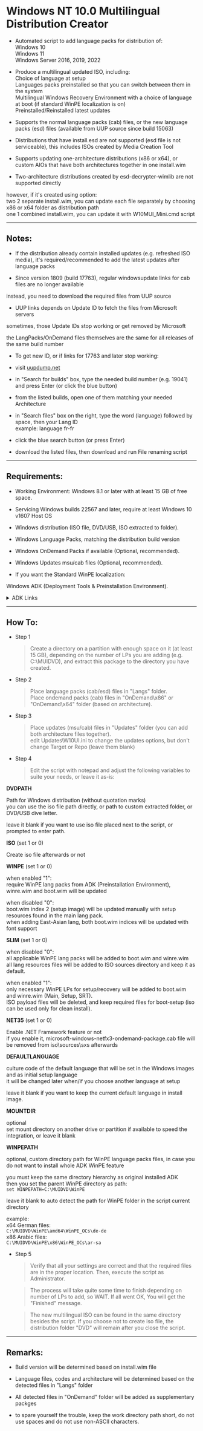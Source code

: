 # Windows NT 10.0 Multilingual Distribution Creator

* Automated script to add language packs for distribution of:  
Windows 10  
Windows 11  
Windows Server 2016, 2019, 2022

* Produce a multilingual updated ISO, including:  
Choice of language at setup  
Languages packs preinstalled so that you can switch between them in the system  
Multilingual Windows Recovery Environment with a choice of language at boot (if standard WinPE localization is on)  
Preinstalled/Reinstalled latest updates

* Supports the normal language packs (cab) files, or the new language packs (esd) files (available from UUP source since build 15063)

* Distributions that have install.esd are not supported (esd file is not serviceable), this includes ISOs created by Media Creation Tool

* Supports updating one-architecture distributions (x86 or x64), or custom AIOs that have both architectures together in one install.wim

* Two-architecture distributions created by esd-decrypter-wimlib are not supported directly

however, if it's created using option:  
two 2 separate install.wim, you can update each file separately by choosing x86 or x64 folder as distribution path  
one 1 combined install.wim, you can update it with W10MUI_Mini.cmd script

______________________________

## Notes:

* If the distribution already contain installed updates (e.g. refreshed ISO media), it's required/recommended to add the latest updates after language packs

* Since version 1809 (build 17763), regular windowsupdate links for cab files are no longer available

instead, you need to download the required files from UUP source

* UUP links depends on Update ID to fetch the files from Microsoft servers

sometimes, those Update IDs stop working or get removed by Microsoft

the LangPacks/OnDemand files themselves are the same for all releases of the same build number

* To get new ID, or if links for 17763 and later stop working:

- visit [uupdump.net](https://uupdump.net/)

- in "Search for builds" box, type the needed build number (e.g. 19041) and press Enter (or click the blue button)

- from the listed builds, open one of them matching your needed Architecture

- in "Search files" box on the right, type the word (language) followed by space, then your Lang ID  
example: language fr-fr

- click the blue search button (or press Enter)

- download the listed files, then download and run File renaming script

______________________________

## Requirements:

* Working Environment: Windows 8.1 or later with at least 15 GB of free space.

* Servicing Windows builds 22567 and later, require at least Windows 10 v1607 Host OS  

* Windows distribution (ISO file, DVD/USB, ISO extracted to folder).

* Windows Language Packs, matching the distribution build version

* Windows OnDemand Packs if available (Optional, recommended).

* Windows Updates msu/cab files (Optional, recommended).

* If you want the Standard WinPE localization:

Windows ADK (Deployment Tools & Preinstallation Environment).

<details><summary>ADK Links</summary>


- Build 22621 - Windows 11 version 22H2:
```
https://download.microsoft.com/download/6/7/4/674ec7db-7c89-4f2b-8363-689055c2b430/adk/adksetup.exe
https://download.microsoft.com/download/5/2/5/525dcde0-c7b8-487a-894d-0952775a78c7/adkwinpeaddons/adkwinpesetup.exe

full ISO  
https://software-static.download.prss.microsoft.com/dbazure/888969d5-f34g-4e03-ac9d-1f9786c66749/22621.1.220506-1250.ni_release_amd64fre_ADK.iso
https://software-static.download.prss.microsoft.com/dbazure/888969d5-f34g-4e03-ac9d-1f9786c66749/22621.1.220506-1250.ni_release_amd64fre_adkwinpeaddons.iso
```

- Build 22000 - Windows 11 version 21H2:
```
https://download.microsoft.com/download/1/f/d/1fd2291e-c0e9-4ae0-beae-fbbe0fe41a5a/adk/adksetup.exe
https://download.microsoft.com/download/5/5/e/55e3e34a-5708-46cd-a90d-92044c29336b/adkwinpeaddons/adkwinpesetup.exe

full ISO  
https://software-download.microsoft.com/download/sg/22000.1.210604-1628.co_release_amd64fre_ADK.iso
https://software-download.microsoft.com/download/sg/22000.1.210604-1628.co_release_amd64fre_adkwinpeaddons.iso
```

- Build 20348 - Windows Server 2022:
```
https://download.microsoft.com/download/b/9/8/b98fd877-f00f-49e3-8abb-77784cdae268/adk/adksetup.exe
https://download.microsoft.com/download/8/3/8/838d6e29-eaac-498b-82ad-5fbac20136f8/adkwinpeaddons/adkwinpesetup.exe

full ISO  
https://software-download.microsoft.com/download/sg/20348.1.210507-1500.fe_release_amd64fre_ADK.iso
https://software-download.microsoft.com/download/sg/20348.1.210507-1500.fe_release_amd64fre_adkwinpeaddons.iso
```

- Build 19041 - Windows 10 versions 2004-22H2:  
```
https://download.microsoft.com/download/8/6/c/86c218f3-4349-4aa5-beba-d05e48bbc286/adk/adksetup.exe
https://download.microsoft.com/download/3/c/2/3c2b23b2-96a0-452c-b9fd-6df72266e335/adkwinpeaddons/adkwinpesetup.exe

full ISO  
https://software-download.microsoft.com/download/pr/19041.1.191206-1406.vb_release_amd64fre_ADK.iso
https://software-download.microsoft.com/download/pr/19041.1.191206-1406.vb_release_amd64fre_adkwinpeaddons.iso
```

- Build 18362 - Windows 10 versions 1903-1909:  
```
https://download.microsoft.com/download/B/E/6/BE63E3A5-5D1C-43E7-9875-DFA2B301EC70/adk/adksetup.exe  
https://download.microsoft.com/download/E/F/A/EFA17CF0-7140-4E92-AC0A-D89366EBD79E/adkwinpeaddons/adkwinpesetup.exe

full ISO  
https://software-download.microsoft.com/download/pr/18362.1.190318-1202.19h1_release_amd64fre_ADK.iso  
https://software-download.microsoft.com/download/pr/18362.1.190318-1202.19h1_release_amd64fre_adkwinpeaddons.iso
```

- Build 17763 - Windows 10 version 1809 / Server 2019:  
```
https://download.microsoft.com/download/0/1/C/01CC78AA-B53B-4884-B7EA-74F2878AA79F/adk/adksetup.exe  
https://download.microsoft.com/download/D/7/E/D7E22261-D0B3-4ED6-8151-5E002C7F823D/adkwinpeaddons/adkwinpesetup.exe

full ISO  
https://software-download.microsoft.com/download/pr/17763.1.180914-1434.rs5_release_amd64fre_ADK.iso  
https://software-download.microsoft.com/download/pr/17763.1.180914-1434.rs5_release_amd64fre_ADKwinpeaddons.iso
```

- Build 17134 - Windows 10 version 1803:  
```
https://download.microsoft.com/download/6/8/9/689E62E5-C50F-407B-9C3C-B7F00F8C93C0/adk/adksetup.exe

full ISO  
https://software-download.microsoft.com/download/pr/17134.1.180410-1804.rs4_release_amd64fre_ADK.iso
```

- Build 16299 - Windows 10 version 1709:  
```
https://download.microsoft.com/download/3/1/E/31EC1AAF-3501-4BB4-B61C-8BD8A07B4E8A/adk/adksetup.exe

full ISO  
https://download.microsoft.com/download/3/1/E/31EC1AAF-3501-4BB4-B61C-8BD8A07B4E8A/16299.15.170928-1534.rs3_release_amd64fre_ADK.iso
```

- Build 15063 - Windows 10 version 1703:  
```
https://download.microsoft.com/download/5/D/9/5D915042-FCAA-4859-A1C3-29E198690493/adk/adksetup.exe

full ISO  
https://download.microsoft.com/download/5/D/9/5D915042-FCAA-4859-A1C3-29E198690493/15063.0.170317-1834.rs2_release_amd64fre_ADK.iso
```

- Build 14393 - Windows 10 version 1607 / Server 2016:  
```
https://download.microsoft.com/download/9/A/E/9AE69DD5-BA93-44E0-864E-180F5E700AB4/adk/adksetup.exe
```
</details>

______________________________

## How To:

* Step 1
	> Create a directory on a partition with enough space on it (at least 15 GB), depending on the number of LPs you are adding (e.g. C:\MUIDVD), and extract this package to the directory you have created.

* Step 2
	> Place language packs (cab/esd) files in "Langs" folder.  
	> Place ondemand packs (cab) files in "OnDemand\x86" or "OnDemand\x64" folder (based on architecture).

* Step 3
	> Place updates (msu/cab) files in "Updates" folder (you can add both architecture files together).  
edit Updates\W10UI.ini to change the updates options, but don't change Target or Repo (leave them blank)

* Step 4
	> Edit the script with notepad and adjust the following variables to suite your needs, or leave it as-is:

**DVDPATH**

Path for Windows distribution (without quotation marks)  
you can use the iso file path directly, or path to custom extracted folder, or DVD/USB dive letter.

leave it blank if you want to use iso file placed next to the script, or prompted to enter path.

**ISO** (set 1 or 0)

Create iso file afterwards or not

**WINPE** (set 1 or 0)

when enabled "1":  
require WinPE lang packs from ADK (Preinstallation Environment), winre.wim and boot.wim will be updated

when disabled "0":  
boot.wim index 2 (setup image) will be updated manually with setup resources found in the main lang pack.  
when adding East-Asian lang, both boot.wim indices will be updated with font support

**SLIM** (set 1 or 0)

when disabled "0":  
all applicable WinPE lang packs will be added to boot.wim and winre.wim  
all lang resources files will be added to ISO sources directory and keep it as default.

when enabled "1":  
only necessary WinPE LPs for setup/recovery will be added to boot.wim and winre.wim (Main, Setup, SRT).  
ISO payload files will be deleted, and keep required files for boot-setup (iso can be used only for clean install).

**NET35** (set 1 or 0)

Enable .NET Framework feature or not  
if you enable it, microsoft-windows-netfx3-ondemand-package.cab file will be removed from iso\sources\sxs afterwards

**DEFAULTLANGUAGE**

culture code of the default language that will be set in the Windows images and as initial setup language  
it will be changed later when/if you choose another language at setup

leave it blank if you want to keep the current default language in install image.

**MOUNTDIR**

optional  
set mount directory on another drive or partition if available to speed the integration, or leave it blank

**WINPEPATH**

optional, custom directory path for WinPE language packs files, in case you do not want to install whole ADK WinPE feature

you must keep the same directory hierarchy as original installed ADK  
then you set the parent WinPE directory as path:  
`set WINPEPATH=C:\MUIDVD\WinPE`

leave it blank to auto detect the path for WinPE folder in the script current directory 

example:  
x64 German files:  
`C:\MUIDVD\WinPE\amd64\WinPE_OCs\de-de`  
x86 Arabic files:  
`C:\MUIDVD\WinPE\x86\WinPE_OCs\ar-sa`

* Step 5
	> Verify that all your settings are correct and that the required files are in the proper location. Then, execute the script as Administrator.

	> The process will take quite some time to finish depending on number of LPs to add, so WAIT. If all went OK, You will get the "Finished" message.

	> The new multilingual ISO can be found in the same directory besides the script. If you choose not to create iso file, the distribution folder "DVD" will remain after you close the script.

______________________________

## Remarks:

* Build version will be determined based on install.wim file

* Language files, codes and architecture will be determined based on the detected files in "Langs" folder

* All detected files in "OnDemand" folder will be added as supplementary packges

* to spare yourself the trouble, keep the work directory path short, do not use spaces and do not use non-ASCII characters. 
